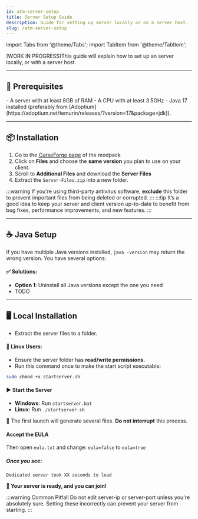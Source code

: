 ```yaml
---
id: atm-server-setup
title: Server Setup Guide
description: Guide for setting up server locally or on a server host.
slug: /atm-server-setup
---
```

import Tabs from '@theme/Tabs';
import TabItem from '@theme/TabItem';

(WORK IN PROGRESS)This guide will explain how to set up an server locally, or with a server host.

---

## 🧰 Prerequisites
<Tabs>
  <TabItem value="ccbb" label="Create Chronicles: Bosses and Beyond">
    - A server with at least <span className="bold-primary">8GB</span> of RAM
    - A CPU with <span className="bold-primary">at least 3.5GHz</span>
    - <span className="bold-primary">Java 17</span> installed (preferably from [Adoptium](https://adoptium.net/temurin/releases/?version=17&package=jdk)).
  </TabItem>
  <TabItem value="ccsj" label="Create Chronicles: TBA">
  </TabItem>
</Tabs>


---

## 📦 Installation

1. Go to the [CurseForge page](https://www.curseforge.com/minecraft/modpacks) of the modpack
2. Click on **Files** and choose the **same version** you plan to use on your client.
3. Scroll to **Additional Files** and download the **Server Files**
4. Extract the `Server-Files.zip` into a new folder.

:::warning
If you're using third-party antivirus software, **exclude** this folder to prevent important files from being deleted or corrupted.
:::
:::tip
It’s a good idea to keep your server and client version up-to-date to benefit from bug fixes, performance improvements, and new features.
:::

---

## ☕ Java Setup

If you have multiple Java versions installed, `java -version` may return the wrong version. You have several options:

#### ✅ Solutions:

- **Option 1**: Uninstall all Java versions except the one you need
- TODO

---

## 🖥️ Local Installation

- Extract the server files to a folder.

#### 🐧 Linux Users:

- Ensure the server folder has **read/write permissions**.
- Run this command once to make the start script executable:

```bash
sudo chmod +x startserver.sh
```

#### ▶️ Start the Server

- **Windows**: Run `startserver.bat`
- **Linux**: Run `./startserver.sh`

📌 The first launch will generate several files. **Do not interrupt** this process.

 #### Accept the EULA
Then open `eula.txt` and change:
`eula=false` to `eula=true`

##### Once you see:
```
Dedicated server took XX seconds to load
```

**🎉 Your server is ready, and you can join!**

:::warning
Common Pitfall Do not edit server-ip or server-port unless you're absolutely sure.
Setting these incorrectly can prevent your server from starting.
:::